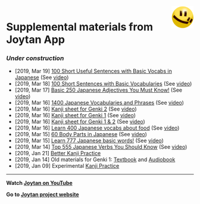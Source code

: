 <img src="./images/joytan.png" align="right" width="60" height="60" title="logo">

# Supplemental materials from Joytan App

### *Under construction*
- [2019, Mar 19] <a href="https://kokimame.github.io/joytan_materials/jp/sen_beta2.pdf" target="_blank">100 Short Useful Sentences with Basic Vocabs in Japanese</a> (See <a href="https://youtu.be/HTmfUyQp09E">video</a>)
- [2019, Mar 18] <a href="https://kokimame.github.io/joytan_materials/jp/sen_beta.pdf" target="_blank">100 Short Sentences with Basic Vocabularies</a> (See <a href="https://youtu.be/UkOV0ZE1PnE">video</a>)
- [2019, Mar 17] <a href="https://kokimame.github.io/joytan_materials/jp/jp_250_adjectives.pdf" target="_blank">Basic 250 Japanese Adjectives You Must Know!</a> (See <a href="https://youtu.be/kxbUbBFdfJE">video</a>)
- [2019, Mar 16] <a href="https://kokimame.github.io/joytan_materials/jp/jp_1400.pdf" target="_blank">1400 Japanese Vocabularies and Phrases</a> (See <a href="https://www.youtube.com/watch?v=Vz09Kxs2nj4">video</a>)
- [2019, Mar 16] <a href="https://kokimame.github.io/joytan_materials/jp/genki_2.pdf" target="_blank">Kanji sheet for Genki 2</a> (See <a href="https://www.youtube.com/watch?v=VLVgDKaY-1s">video</a>)
- [2019, Mar 16] <a href="https://kokimame.github.io/joytan_materials/jp/genki_1.pdf" target="_blank">Kanji sheet for Genki 1</a> (See <a href="https://www.youtube.com/watch?v=Ov6mhICQPyc">video</a>)
- [2019, Mar 16] <a href="https://kokimame.github.io/joytan_materials/jp/genki_1_2.pdf" target="_blank">Kanji sheet for Genki 1 & 2</a> (See <a href="https://www.youtube.com/watch?v=ryzD3pqJfbI">video</a>)
- [2019, Mar 16] <a href="https://kokimame.github.io/joytan_materials/jp/jp_food.pdf" target="_blank">Learn 400 Japanese vocabs about food</a> (See <a href="https://youtu.be/IdZJ-C3f5xI">video</a>)
- [2019, Mar 15] <a href="https://kokimame.github.io/joytan_materials/jp/jp_body.pdf" target="_blank">60 Body Parts in Japanese</a> (See <a href="https://youtu.be/-6rRutC8TA8">video</a>)
- [2019, Mar 15] <a href="https://kokimame.github.io/joytan_materials/jp/jp_777.pdf" target="_blank">Learn 777 Japanese basic words!</a> (See <a href="https://www.youtube.com/watch?v=y2PvP60mfKQ">video</a>)
- [2019, Mar 14] <a href="https://kokimame.github.io/joytan_materials/jp/jp_555_verbs.pdf" target="_blank">Top 555 Japanese Verbs You Should Know</a> (See <a href="https://www.youtube.com/watch?v=xIcTzgE1NDI">video</a>)
- [2019, Jan 21] <a href="https://kokimame.github.io/joytan_materials/jp/sample_kanji_practice_2.pdf" target="_blank">Better Kanji Practice</a>
- [2019, Jan 14] Old materials for Genki 1: <a href="https://kokimame.github.io/joytan_materials/jp/genki_1/genki1_v2.pdf" target="_blank">Textbook</a> and <a href="https://kokimame.github.io/joytan_materials/jp/genki_1/audiobook.mp3" target="_blank">Audiobook</a>
- [2019, Jan 09] Experimental <a href="https://kokimame.github.io/joytan_materials/jp/sample_kanji_practice.pdf" target="_blank">Kanji Practice</a>

********

<b>Watch <a href="https://www.youtube.com/channel/UC0bLbtTI9uni3bNRPIJQAqA" target="_blank">Joytan on YouTube</a></b>

<b>Go to <a href="https://kokimame.github.io/joytan/" target="_blank">Joytan project website</a></b>
